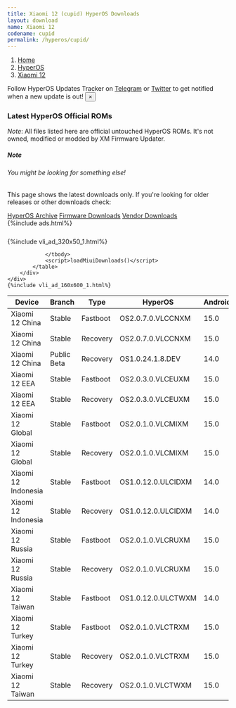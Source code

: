 ```yaml
---
title: Xiaomi 12 (cupid) HyperOS Downloads
layout: download
name: Xiaomi 12
codename: cupid
permalink: /hyperos/cupid/
---
```

<nav aria-label="breadcrumb">
    <ol class="breadcrumb">
        <li class="breadcrumb-item"><a href="/">Home</a></li>
        <li class="breadcrumb-item"><a href="/hyperos/">HyperOS</a></li>
        <li class="breadcrumb-item active" aria-current="page"><a href="/hyperos/cupid/">Xiaomi 12</a></li>
    </ol>
</nav>
<div class="alert alert-primary alert-dismissible fade show" role="alert">
    Follow HyperOS Updates Tracker on <a href="https://t.me/MIUIUpdatesTracker" class="alert-link">Telegram</a>
     or <a href="https://twitter.com/MiFwUpdater" class="alert-link">Twitter</a> to get notified when a new update is out!
    <button type="button" class="close" data-dismiss="alert" aria-label="Close">
        <span aria-hidden="true">&times;</span>
    </button>
</div>

### Latest HyperOS Official ROMs
*Note*: All files listed here are official untouched HyperOS ROMs. It's not owned, modified or modded by XM Firmware Updater.
<div class="card">
  <div class="card-body">
    <h5 class="card-title">Note</h5>
    <h6 class="card-subtitle mb-2 text-muted">You might be looking for something else!</h6>
    <p class="card-text">This page shows the latest downloads only.
     If you're looking for older releases or other downloads check:</p>
    <a href="/archive/hyperos/cupid/" class="card-link">HyperOS Archive</a>
    <a href="/firmware/cupid/" class="card-link">Firmware Downloads</a>
    <a href="/vendor/cupid/" class="card-link">Vendor Downloads</a>
  </div>
</div>
{%include ads.html%}
<div class="row justify-content-center">
    <div class="col-10">
        <div class="table-responsive-md" style="margin-top: 25px;">
            {%include vli_ad_320x50_1.html%}
            <table id="miui" class="display dt-responsive nowrap compact table table-striped table-hover table-sm">
                <thead class="thead-dark">
                    <tr>
                        <th data-ref="device">Device</th>
                        <th data-ref="branch">Branch</th>
                        <th data-ref="type">Type</th>
                        <th data-ref="miui">HyperOS</th>
                        <th data-ref="android">Android</th>
                        <th data-ref="size">Size</th>
                        <th data-ref="size">Date</th>
                        <th data-ref="link">Link</th>
                    </tr>
                </thead>
                <tbody>
                <tr><td>Xiaomi 12 China</td><td>Stable</td><td>Fastboot</td><td>OS2.0.7.0.VLCCNXM</td><td>15.0</td><td>7.5 GB</td><td>2025-03-21</td><td><a href="/hyperos/cupid/stable/OS2.0.7.0.VLCCNXM/">Download</a></td></tr>
<tr><td>Xiaomi 12 China</td><td>Stable</td><td>Recovery</td><td>OS2.0.7.0.VLCCNXM</td><td>15.0</td><td>6.0 GB</td><td>2025-03-26</td><td><a href="/hyperos/cupid/stable/OS2.0.7.0.VLCCNXM/">Download</a></td></tr>
<tr><td>Xiaomi 12 China</td><td>Public Beta</td><td>Recovery</td><td>OS1.0.24.1.8.DEV</td><td>14.0</td><td>5.7 GB</td><td>2024-01-12</td><td><a href="/hyperos/cupid/public beta/OS1.0.24.1.8.DEV/">Download</a></td></tr>
<tr><td>Xiaomi 12 EEA</td><td>Stable</td><td>Fastboot</td><td>OS2.0.3.0.VLCEUXM</td><td>15.0</td><td>6.6 GB</td><td>2025-03-21</td><td><a href="/hyperos/cupid/stable/OS2.0.3.0.VLCEUXM/">Download</a></td></tr>
<tr><td>Xiaomi 12 EEA</td><td>Stable</td><td>Recovery</td><td>OS2.0.3.0.VLCEUXM</td><td>15.0</td><td>5.6 GB</td><td>2025-03-31</td><td><a href="/hyperos/cupid/stable/OS2.0.3.0.VLCEUXM/">Download</a></td></tr>
<tr><td>Xiaomi 12 Global</td><td>Stable</td><td>Fastboot</td><td>OS2.0.1.0.VLCMIXM</td><td>15.0</td><td>6.6 GB</td><td>2025-03-11</td><td><a href="/hyperos/cupid/stable/OS2.0.1.0.VLCMIXM/">Download</a></td></tr>
<tr><td>Xiaomi 12 Global</td><td>Stable</td><td>Recovery</td><td>OS2.0.1.0.VLCMIXM</td><td>15.0</td><td>5.5 GB</td><td>2025-03-25</td><td><a href="/hyperos/cupid/stable/OS2.0.1.0.VLCMIXM/">Download</a></td></tr>
<tr><td>Xiaomi 12 Indonesia</td><td>Stable</td><td>Fastboot</td><td>OS1.0.12.0.ULCIDXM</td><td>14.0</td><td>6.3 GB</td><td>2025-02-27</td><td><a href="/hyperos/cupid/stable/OS1.0.12.0.ULCIDXM/">Download</a></td></tr>
<tr><td>Xiaomi 12 Indonesia</td><td>Stable</td><td>Recovery</td><td>OS1.0.12.0.ULCIDXM</td><td>14.0</td><td>5.0 GB</td><td>2025-03-18</td><td><a href="/hyperos/cupid/stable/OS1.0.12.0.ULCIDXM/">Download</a></td></tr>
<tr><td>Xiaomi 12 Russia</td><td>Stable</td><td>Fastboot</td><td>OS2.0.1.0.VLCRUXM</td><td>15.0</td><td>6.5 GB</td><td>2025-03-19</td><td><a href="/hyperos/cupid/stable/OS2.0.1.0.VLCRUXM/">Download</a></td></tr>
<tr><td>Xiaomi 12 Russia</td><td>Stable</td><td>Recovery</td><td>OS2.0.1.0.VLCRUXM</td><td>15.0</td><td>5.4 GB</td><td>2025-04-01</td><td><a href="/hyperos/cupid/stable/OS2.0.1.0.VLCRUXM/">Download</a></td></tr>
<tr><td>Xiaomi 12 Taiwan</td><td>Stable</td><td>Fastboot</td><td>OS1.0.12.0.ULCTWXM</td><td>14.0</td><td>5.7 GB</td><td>2025-02-27</td><td><a href="/hyperos/cupid/stable/OS1.0.12.0.ULCTWXM/">Download</a></td></tr>
<tr><td>Xiaomi 12 Turkey</td><td>Stable</td><td>Fastboot</td><td>OS2.0.1.0.VLCTRXM</td><td>15.0</td><td>6.4 GB</td><td>2025-03-19</td><td><a href="/hyperos/cupid/stable/OS2.0.1.0.VLCTRXM/">Download</a></td></tr>
<tr><td>Xiaomi 12 Turkey</td><td>Stable</td><td>Recovery</td><td>OS2.0.1.0.VLCTRXM</td><td>15.0</td><td>5.5 GB</td><td>2025-04-01</td><td><a href="/hyperos/cupid/stable/OS2.0.1.0.VLCTRXM/">Download</a></td></tr>
<tr><td>Xiaomi 12 Taiwan</td><td>Stable</td><td>Recovery</td><td>OS2.0.1.0.VLCTWXM</td><td>15.0</td><td>5.3 GB</td><td>2025-04-01</td><td><a href="/hyperos/cupid/stable/OS2.0.1.0.VLCTWXM/">Download</a></td></tr>

                </tbody>
                <script>loadMiuiDownloads()</script>
            </table>
        </div>
    </div>
    {%include vli_ad_160x600_1.html%}
</div>
